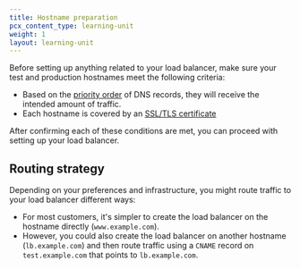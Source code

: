 ```yaml
---
title: Hostname preparation
pcx_content_type: learning-unit
weight: 1
layout: learning-unit
---
```


Before setting up anything related to your load balancer, make sure your test and production hostnames meet the following criteria:

- Based on the [priority order](/load-balancing/reference/dns-records/#priority-order) of DNS records, they will receive the intended amount of traffic.
- Each hostname is covered by an [SSL/TLS certificate](/load-balancing/reference/dns-records/#ssltls-coverage)

After confirming each of these conditions are met, you can proceed with setting up your load balancer.

## Routing strategy

Depending on your preferences and infrastructure, you might route traffic to your load balancer different ways:

- For most customers, it's simpler to create the load balancer on the hostname directly (`www.example.com`).
- However, you could also create the load balancer on another hostname (`lb.example.com`) and then route traffic using a `CNAME` record on `test.example.com` that points to `lb.example.com`.